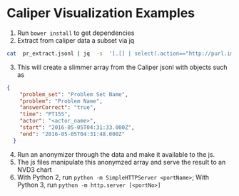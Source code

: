 # Caliper Visualization Examples

1. Run `bower install` to get dependencies
2. Extract from caliper data a subset via jq
```bash
cat  pr_extract.jsonl | jq  -s  '[.[] | select(.action=="http://purl.imsglobal.org/vocab/caliper/v1/action#Completed") |  {problem_set: .object.isPartOf.name, problem: .object.name, answerCorrect: .generated.extensions.isStudentAnswerCorrect, time: .generated.attempt.duration, actor: .actor.name, start: .generated.attempt.startedAtTime, end:  .generated.attempt.endedAtTime}]' > test.json
```
3. This will create a slimmer array from the Caliper jsonl with objects such as

```json
{
    "problem_set": "Problem Set Name",
    "problem": "Problem Name",
    "answerCorrect": "true",
    "time": "PT15S",
    "actor": "<actor_name>",
    "start": "2016-05-05T04:31:33.000Z",
    "end": "2016-05-05T04:31:48.000Z"
  }
```
4. Run an anonymizer through the data and make it available to the js.
5. The js files manipulate this anonymzed array and serve the result to an NVD3 chart
6. With Python 2, run `python -m SimpleHTTPServer <portName>`; With Python 3, run `python -m http.server [<portNo>]`
